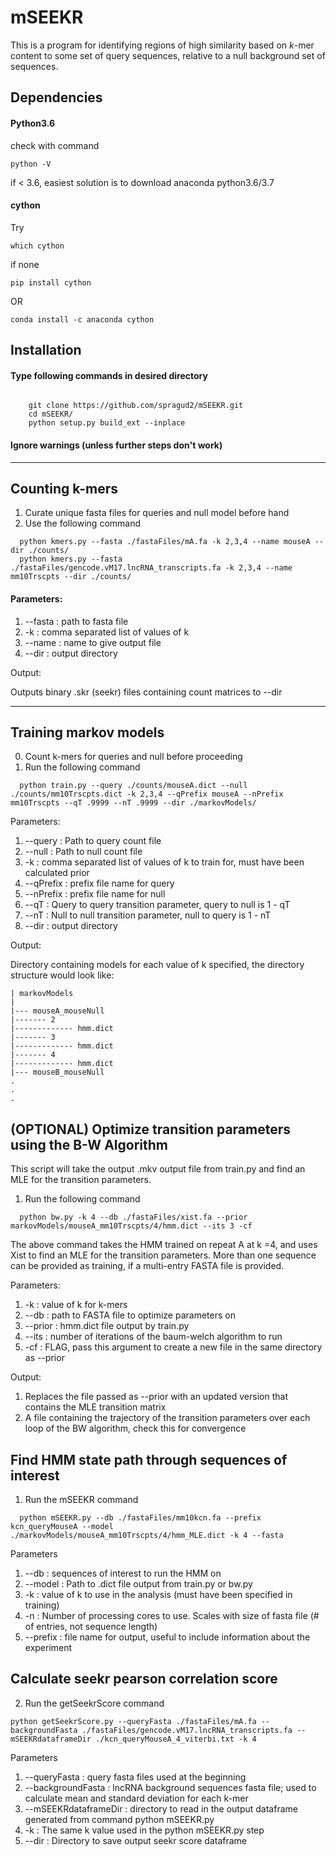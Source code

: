 # mSEEKR

This is a program for identifying regions of high similarity based on *k*-mer content to some set of query sequences, relative to a null background set of sequences.

## Dependencies

#### Python3.6
check with command 

```
python -V
```

if < 3.6, easiest solution is to download anaconda python3.6/3.7
#### cython

Try 
```
which cython
``` 
if none

```
pip install cython
```

OR

```
conda install -c anaconda cython
```
## Installation

#### Type following commands in desired directory
```

	git clone https://github.com/spragud2/mSEEKR.git
	cd mSEEKR/
	python setup.py build_ext --inplace
```
#### Ignore warnings (unless further steps don't work)
<hr/>

## Counting k-mers 


  1. Curate unique fasta files for queries and null model before hand
  2. Use the following command
```
  python kmers.py --fasta ./fastaFiles/mA.fa -k 2,3,4 --name mouseA --dir ./counts/
  python kmers.py --fasta ./fastaFiles/gencode.vM17.lncRNA_transcripts.fa -k 2,3,4 --name mm10Trscpts --dir ./counts/
```

#### Parameters:

1. --fasta : path to fasta file
2. -k : comma separated list of values of k
3. --name : name to give output file
4. --dir : output directory 


  Output:

  Outputs binary .skr (seekr) files containing count matrices to --dir

<hr/>

## Training markov models

  0. Count k-mers for queries and null before proceeding  
  1. Run the following command
```
  python train.py --query ./counts/mouseA.dict --null ./counts/mm10Trscpts.dict -k 2,3,4 --qPrefix mouseA --nPrefix mm10Trscpts --qT .9999 --nT .9999 --dir ./markovModels/
```

Parameters:

1. --query : Path to query count file
2. --null : Path to null count file
3. -k : comma separated list of values of k to train for, must have been calculated prior
4. --qPrefix : prefix file name for query
5. --nPrefix : prefix file name for null
6. --qT : Query to query transition parameter, query to null is 1 - qT
7. --nT : Null to null transition parameter, null to query is 1 - nT
8. --dir : output directory

  Output:

  Directory containing models for each value of k specified, the directory structure would look like:

    | markovModels
    |
    |--- mouseA_mouseNull
    |------- 2
    |------------- hmm.dict
    |------- 3
    |------------- hmm.dict
    |------- 4
    |------------- hmm.dict
    |--- mouseB_mouseNull
    .
    .
    .

## (OPTIONAL) Optimize transition parameters using the B-W Algorithm
This script will take the output .mkv output file from train.py and find an MLE for the transition parameters. 

  1. Run the following command
```
  python bw.py -k 4 --db ./fastaFiles/xist.fa --prior markovModels/mouseA_mm10Trscpts/4/hmm.dict --its 3 -cf
```

The above command takes the HMM trained on repeat A at k =4, and uses Xist to find an MLE for the transition parameters. More than one sequence can be provided as training, if a multi-entry FASTA file is provided. 

Parameters:

1. -k : value of k for k-mers
2. --db : path to FASTA file to optimize parameters on
3. --prior : hmm.dict file output by train.py
4. --its : number of iterations of the baum-welch algorithm to run
5. -cf : FLAG, pass this argument to create a new file in the same directory as --prior 

Output:
1. Replaces the file passed as --prior with an updated version that contains the MLE transition matrix
2. A file containing the trajectory of the transition parameters over each loop of the BW algorithm, check this for convergence




## Find HMM state path through sequences of interest

  1. Run the mSEEKR command
```
  python mSEEKR.py --db ./fastaFiles/mm10kcn.fa --prefix kcn_queryMouseA --model ./markovModels/mouseA_mm10Trscpts/4/hmm_MLE.dict -k 4 --fasta
```

Parameters

1. --db : sequences of interest to run the HMM on
2. --model : Path to .dict file output from train.py or bw.py
3. -k : value of k to use in the analysis (must have been specified in training)
4. -n : Number of processing cores to use. Scales with size of fasta file (# of entries, not sequence length)
5. --prefix : file name for output, useful to include information about the experiment


## Calculate seekr pearson correlation score

  2. Run the getSeekrScore command
  ```
  python getSeekrScore.py --queryFasta ./fastaFiles/mA.fa --backgroundFasta ./fastaFiles/gencode.vM17.lncRNA_transcripts.fa --mSEEKRdataframeDir ./kcn_queryMouseA_4_viterbi.txt -k 4
```

Parameters

1. --queryFasta : query fasta files used at the beginning
2. --backgroundFasta : lncRNA background sequences fasta file; used to calculate mean and standard deviation for each k-mer
3. --mSEEKRdataframeDir : directory to read in the output dataframe generated from command python mSEEKR.py
4. -k : The same k value used in the python mSEEKR.py step
5. --dir : Directory to save output seekr score dataframe

